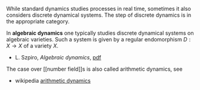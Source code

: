 While standard dynamics studies processes in real time, sometimes it also considers discrete dynamical systems. The step of discrete dynamics is in the appropriate category.

In __algebraic dynamics__ one typically studies discrete dynamical systems on algebraic varieties. Such a system is given by a regular endomorphism $D: X\to X$ of a variety $X$.

* L. Szpiro, _Algebraic dynamics_, [pdf](http://math.gc.cuny.edu/faculty/szpiro/AlgebraicDynamics2.pdf)

The case over [[number field]]s is also called arithmetic dynamics, 
see 

* wikipedia [arithmetic dynamics](http://en.wikipedia.org/wiki/Arithmetic_dynamics) 